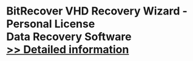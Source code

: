 # BitRecover VHD Recovery Wizard - Personal License<br />Data Recovery Software<br />[>> Detailed information](https://secure.shareit.com/shareit/product.html?productid=300811216&affiliateid=200057808)